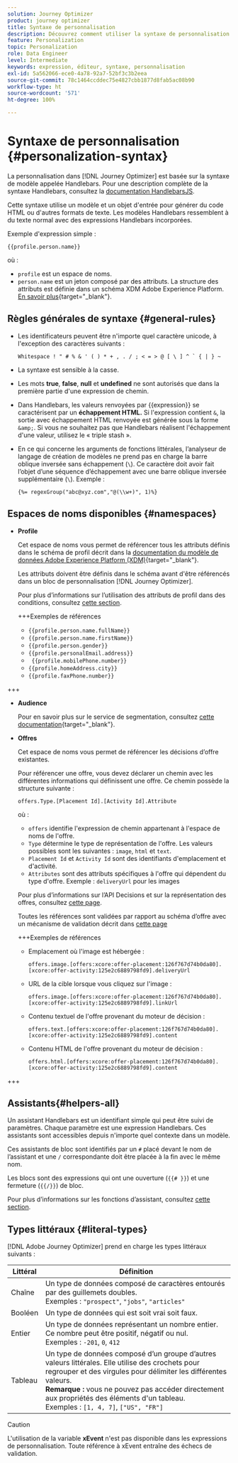```yaml
---
solution: Journey Optimizer
product: journey optimizer
title: Syntaxe de personnalisation
description: Découvrez comment utiliser la syntaxe de personnalisation.
feature: Personalization
topic: Personalization
role: Data Engineer
level: Intermediate
keywords: expression, éditeur, syntaxe, personnalisation
exl-id: 5a562066-ece0-4a78-92a7-52bf3c3b2eea
source-git-commit: 78c1464ccddec75e4827cbb1877d8fab5ac08b90
workflow-type: ht
source-wordcount: '571'
ht-degree: 100%

---
```


# Syntaxe de personnalisation {#personalization-syntax}

La personnalisation dans [!DNL Journey Optimizer] est basée sur la syntaxe de modèle appelée Handlebars. Pour une description complète de la syntaxe Handlebars, consultez la [documentation HandlebarsJS](https://handlebarsjs.com/).

Cette syntaxe utilise un modèle et un objet d&#39;entrée pour générer du code HTML ou d&#39;autres formats de texte. Les modèles Handlebars ressemblent à du texte normal avec des expressions Handlebars incorporées.

Exemple d&#39;expression simple :

`{{profile.person.name}}`

où :

* `profile` est un espace de noms.
* `person.name` est un jeton composé par des attributs. La structure des attributs est définie dans un schéma XDM Adobe Experience Platform. [En savoir plus](https://experienceleague.adobe.com/docs/experience-platform/xdm/home.html?lang=fr){target="_blank"}.

## Règles générales de syntaxe {#general-rules}

* Les identificateurs peuvent être n&#39;importe quel caractère unicode, à l&#39;exception des caractères suivants :

  ```
  Whitespace ! " # % & ' ( ) * + , . / ; < = > @ [ \ ] ^ ` { | } ~
  ```

* La syntaxe est sensible à la casse.

* Les mots **true**, **false**, **null** et **undefined** ne sont autorisés que dans la première partie d&#39;une expression de chemin.

* Dans Handlebars, les valeurs renvoyées par {{expression}} se caractérisent par un **échappement HTML.** Si l&#39;expression contient `&`, la sortie avec échappement HTML renvoyée est générée sous la forme `&amp;`. Si vous ne souhaitez pas que Handlebars réalisent l&#39;échappement d&#39;une valeur, utilisez le « triple stash ».

* En ce qui concerne les arguments de fonctions littérales, l’analyseur de langage de création de modèles ne prend pas en charge la barre oblique inversée sans échappement (`\`). Ce caractère doit avoir fait l’objet d’une séquence d’échappement avec une barre oblique inversée supplémentaire (`\`). Exemple :

  `{%= regexGroup("abc@xyz.com","@(\\w+)", 1)%}`

## Espaces de noms disponibles {#namespaces}

* **Profile**

  Cet espace de noms vous permet de référencer tous les attributs définis dans le schéma de profil décrit dans la [documentation du modèle de données Adobe Experience Platform (XDM)](https://experienceleague.adobe.com/docs/experience-platform/xdm/home.html?lang=fr){target="_blank"}.

  Les attributs doivent être définis dans le schéma avant d&#39;être référencés dans un bloc de personnalisation [!DNL Journey Optimizer].

  Pour plus d’informations sur l’utilisation des attributs de profil dans des conditions, consultez [cette section](functions/helpers.md#if-function).

  +++Exemples de références

   * `{{profile.person.name.fullName}}`
   * `{{profile.person.name.firstName}}`
   * `{{profile.person.gender}}`
   * `{{profile.personalEmail.address}}`
   * ` {{profile.mobilePhone.number}}`
   * `{{profile.homeAddress.city}}`
   * `{{profile.faxPhone.number}}`

+++

* **Audience**

  Pour en savoir plus sur le service de segmentation, consultez [cette documentation](https://experienceleague.adobe.com/docs/experience-platform/segmentation/home.html?lang=fr){target="_blank"}.

* **Offres**

  Cet espace de noms vous permet de référencer les décisions d’offre existantes.

  Pour référencer une offre, vous devez déclarer un chemin avec les différentes informations qui définissent une offre. Ce chemin possède la structure suivante :

  `offers.Type.[Placement Id].[Activity Id].Attribute`

  où :

   * `offers` identifie l&#39;expression de chemin appartenant à l&#39;espace de noms de l&#39;offre.
   * `Type` détermine le type de représentation de l&#39;offre. Les valeurs possibles sont les suivantes : `image`, `html` et `text`.
   * `Placement Id` et `Activity Id` sont des identifiants d&#39;emplacement et d&#39;activité.
   * `Attributes` sont des attributs spécifiques à l&#39;offre qui dépendent du type d&#39;offre. Exemple : `deliveryUrl` pour les images

  Pour plus d’informations sur l’API Decisions et sur la représentation des offres, consultez [cette page](../offers/api-reference/offer-delivery-api/decisioning-api.md).

  Toutes les références sont validées par rapport au schéma d’offre avec un mécanisme de validation décrit dans [cette page](../personalization/personalization-build-expressions.md)

  +++Exemples de références

   * Emplacement où l&#39;image est hébergée :

     `offers.image.[offers:xcore:offer-placement:126f767d74b0da80].[xcore:offer-activity:125e2c6889798fd9].deliveryUrl`

   * URL de la cible lorsque vous cliquez sur l&#39;image :

     `offers.image.[offers:xcore:offer-placement:126f767d74b0da80].[xcore:offer-activity:125e2c6889798fd9].linkUrl`

   * Contenu textuel de l&#39;offre provenant du moteur de décision :

     `offers.text.[offers:xcore:offer-placement:126f767d74b0da80].[xcore:offer-activity:125e2c6889798fd9].content`

   * Contenu HTML de l&#39;offre provenant du moteur de décision :

     `offers.html.[offers:xcore:offer-placement:126f767d74b0da80].[xcore:offer-activity:125e2c6889798fd9].content`

+++

## Assistants{#helpers-all}

Un assistant Handlebars est un identifiant simple qui peut être suivi de paramètres. Chaque paramètre est une expression Handlebars. Ces assistants sont accessibles depuis n&#39;importe quel contexte dans un modèle.

Ces assistants de bloc sont identifiés par un `#` placé devant le nom de l’assistant et une `/` correspondante doit être placée à la fin avec le même nom.

Les blocs sont des expressions qui ont une ouverture (`{{# }}`) et une fermeture (`{{/}}`) de bloc.

Pour plus d’informations sur les fonctions d’assistant, consultez [cette section](functions/helpers.md).

## Types littéraux {#literal-types}

[!DNL Adobe Journey Optimizer] prend en charge les types littéraux suivants :

| Littéral | Définition |
| ------- | ---------- |
| Chaîne | Un type de données composé de caractères entourés par des guillemets doubles. <br>Exemples : `"prospect"`, `"jobs"`, `"articles"` |
| Booléen | Un type de données qui est soit vrai soit faux. |
| Entier | Un type de données représentant un nombre entier. Ce nombre peut être positif, négatif ou nul. <br>Exemples : `-201`, `0`, `412` |
| Tableau | Un type de données composé d’un groupe d’autres valeurs littérales. Elle utilise des crochets pour regrouper et des virgules pour délimiter les différentes valeurs. <br> **Remarque :** vous ne pouvez pas accéder directement aux propriétés des éléments d&#39;un tableau. <br> Exemples : `[1, 4, 7]`, `["US", "FR"]` |

>[!CAUTION]
>
>L&#39;utilisation de la variable **xEvent** n&#39;est pas disponible dans les expressions de personnalisation. Toute référence à xEvent entraîne des échecs de validation.
